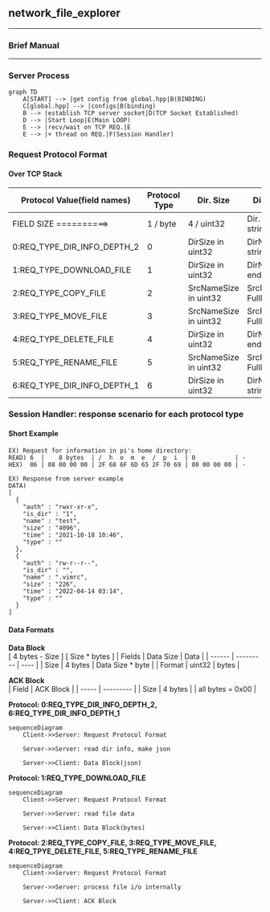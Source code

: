 ## network_file_explorer
-----------------------------------------------------
### Brief Manual
_____________________________________________________
  ### Server Process

```mermaid
graph TD
    A[START] --> |get config from global.hpp|B(BINDING)
    C[global.hpp] --> |configs|B(binding)
    B --> |establish TCP server socket|D(TCP Socket Established)
    D --> |Start Loop|E(Main LOOP)
    E --> |recv/wait on TCP REQ.|E
    E --> |+ thread on REQ.|F(Session Handler)
```
  ### Request Protocol Format
  #### Over TCP Stack  
| Protocol Value(field names) | Protocol Type | Dir. Size            |      Directory       | Data Size               |        Data          |
| --------------------------- | ------------- | -------------------- | -------------------- | ----------------------- | -------------------- |
| FIELD SIZE ==========>      | 1 / byte      | 4 / uint32           | Dir. Size / string   | 4 / uint32              | Data Size / byte(s)  |
| 0:REQ_TYPE_DIR_INFO_DEPTH_2 | 0             | DirSize in uint32    | DirName in string    | 0                       | -                    |
| 1:REQ_TYPE_DOWNLOAD_FILE    | 1             | DirSize in uint32    | DirName end with '/' | FileNameSize in uint32  | FileName with no path|
| 2:REQ_TYPE_COPY_FILE        | 2             | SrcNameSize in uint32| SrcFileName FullPath | DstNameSize in uint32   | DstFileName FullPath |
| 3:REQ_TYPE_MOVE_FILE        | 3             | SrcNameSize in uint32| SrcFileName FullPath | DstNameSize in uint32   | DstFileName FullPath |
| 4:REQ_TYPE_DELETE_FILE      | 4             | DirSize in uint32    | DirName end with '/' | FileNameSize in uint32  | FileName with no path|
| 5:REQ_TYPE_RENAME_FILE      | 5             | SrcNameSize in uint32| SrcFileName FullPath | DstNameSize in uint32   | DstFileName FullPath |
| 6:REQ_TYPE_DIR_INFO_DEPTH_1 | 6             | DirSize in uint32    | DirName in string    | 0                       | -                    |
  
    
  ### Session Handler: response scenario for each protocol type
#### Short Example
```
EX) Request for information in pi's home directory:  
READ) 6  |    8 bytes  | /  h  o  m  e  /  p  i  | 0           | -  
HEX)  06 | 08 00 00 00 | 2F 68 6F 6D 65 2F 70 69 | 00 00 00 00 | -  
```

```
EX) Response from server example
DATA)
[
  {
    "auth" : "rwxr-xr-x",
    "is_dir" : "1",
    "name" : "test",
    "size" : "4096",
    "time" : "2021-10-18 10:46",
    "type" : ""
  },
  {
    "auth" : "rw-r--r--",
    "is_dir" : "",
    "name" : ".vimrc",
    "size" : "226",
    "time" : "2022-04-14 03:14",
    "type" : ""
  }
]
```
#### Data Formats  
**Data Block**  
[ 4 bytes - Size ] [ Size * bytes ]
| Fields | Data Size | Data |
| ------ | --------- | ---- |
| Size | 4 bytes   | Data Size * byte |
| Format | uint32    | bytes |
  
**ACK Block**  
| Field | ACK Block |
| ----- | --------- |
| Size  | 4 bytes |
| all bytes = 0x00 |  
  
  
**Protocol: 0:REQ_TYPE_DIR_INFO_DEPTH_2, 6:REQ_TYPE_DIR_INFO_DEPTH_1**

```mermaid
sequenceDiagram
    Client->>Server: Request Protocol Format

    Server->>Server: read dir info, make json
    
    Server->>Client: Data Block(json)
```  

**Protocol: 1:REQ_TYPE_DOWNLOAD_FILE**
```mermaid
sequenceDiagram
    Client->>Server: Request Protocol Format

    Server->>Server: read file data
    
    Server->>Client: Data Block(bytes)    
````  

**Protocol: 2:REQ_TYPE_COPY_FILE, 3:REQ_TYPE_MOVE_FILE, 4:REQ_TPYE_DELETE_FILE, 5:REQ_TYPE_RENAME_FILE**
```mermaid
sequenceDiagram
    Client->>Server: Request Protocol Format

    Server->>Server: process file i/o internally
    
    Server->>Client: ACK Block
```
  
  
